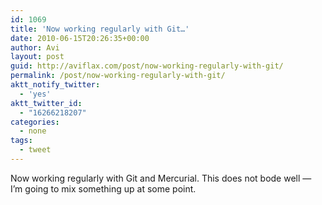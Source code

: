 ```yaml
---
id: 1069
title: 'Now working regularly with Git…'
date: 2010-06-15T20:26:35+00:00
author: Avi
layout: post
guid: http://aviflax.com/post/now-working-regularly-with-git/
permalink: /post/now-working-regularly-with-git/
aktt_notify_twitter:
  - 'yes'
aktt_twitter_id:
  - "16266218207"
categories:
  - none
tags:
  - tweet
---
```

Now working regularly with Git and Mercurial. This does not bode well — I&#8217;m going to mix something up at some point.